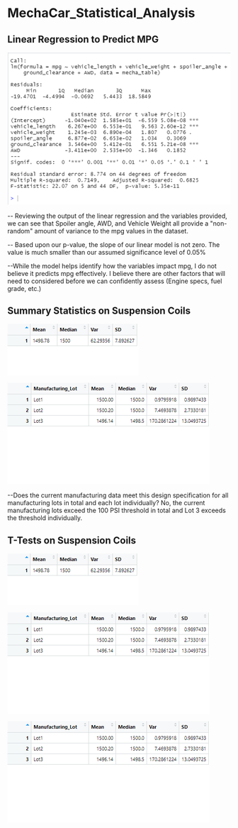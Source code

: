 # MechaCar_Statistical_Analysis


## Linear Regression to Predict MPG
![MPG Analysis](https://github.com/taxcollecter/MechaCar_Statistical_Analysis/blob/72bacb7f5d1c2fd8140ad587b97e28879dcbd969/Resources/Deliverable1.png)

-- Reviewing the output of the linear regression and the variables provided, we can see that Spoiler angle, AWD, and Vehicle Weight all provide a "non-random" amount of variance to the mpg values in the dataset.

-- Based upon our p-value, the slope of our linear model is not zero. The value is much smaller than our assumed significance level of 0.05% 

--While the model helps identify how the variables impact mpg, I do not believe it predicts mpg effectively. I believe there are other factors that will need to considered before we can confidently assess (Engine specs, fuel grade, etc.)

## Summary Statistics on Suspension Coils
![PSI Summary](https://github.com/taxcollecter/MechaCar_Statistical_Analysis/blob/30482ecf3870b2e812732748054145e5187228ad/Resources/Deliverable2Summary.png)

![PSI by Lot](https://github.com/taxcollecter/MechaCar_Statistical_Analysis/blob/e49cd2d85f888e88d1ea2c91ee54e08b1b2cad6a/Resources/Deliverable2Lot.png)

--Does the current manufacturing data meet this design specification for all manufacturing lots in total and each lot individually?
No, the current manufacturing lots exceed the 100 PSI threshold in total and Lot 3 exceeds the threshold individually. 

## T-Tests on Suspension Coils
![Lot1 T-Test](https://github.com/taxcollecter/MechaCar_Statistical_Analysis/blob/30482ecf3870b2e812732748054145e5187228ad/Resources/Deliverable2Summary.png)

![Lot2 T-Test](https://github.com/taxcollecter/MechaCar_Statistical_Analysis/blob/e49cd2d85f888e88d1ea2c91ee54e08b1b2cad6a/Resources/Deliverable2Lot.png)

![Lot3 T-Test](https://github.com/taxcollecter/MechaCar_Statistical_Analysis/blob/e49cd2d85f888e88d1ea2c91ee54e08b1b2cad6a/Resources/Deliverable2Lot.png)
